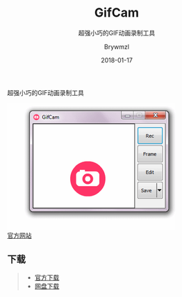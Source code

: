 ﻿---
layout:     post
title:      GifCam
subtitle:   超强小巧的GIF动画录制工具
date:       2018-01-17
author:     Brywmzl
header-img: img/GifCam/bg.jpg
catalog: true
tags:
    - GifCam
---
超强小巧的GIF动画录制工具

<!--more-->

![](https://github.com/Brywmzl/Brywmzl.github.io/raw/master/img/GifCam/gifcamaiming.gif)  
[官方网站](http://blog.bahraniapps.com/gifcam/)  

## 下载
>- [官方下载](http://www.bahraniapps.com/apps/gifcam/GifCam.zip)  
>- [网盘下载](https://pan.baidu.com/s/1nxn8kkx)  